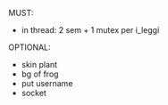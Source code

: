 MUST:
- in thread: 2 sem + 1 mutex per i_leggi

OPTIONAL:
- skin plant
- bg of frog
- put username
- socket